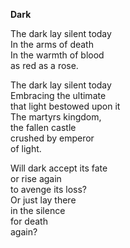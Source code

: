 **Dark**

The dark lay silent today\
In the arms of death\
In the warmth of blood\
as red as a rose.

The dark lay silent today\
Embracing the ultimate\
that light bestowed upon it\
The martyrs kingdom,\
the fallen castle\
crushed by emperor\
of light.

Will dark accept its fate\
or rise again\
to avenge its loss?\
Or just lay there \
in the silence\
for death\
again?